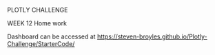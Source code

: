 PLOTLY CHALLENGE

WEEK 12 Home work

Dashboard can be accessed at https://steven-broyles.github.io/Plotly-Challenge/StarterCode/
